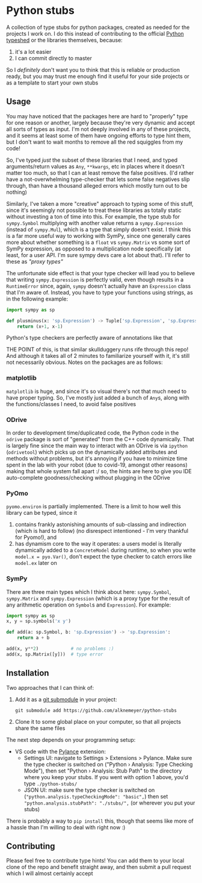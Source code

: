 # Python stubs

A collection of type stubs for python packages, created as needed for the projects I work on. I do this instead of contributing to the official [Python typeshed](https://github.com/python/typeshed/tree/master/third_party) or the libraries themselves, because:

1. it's a lot easier
2. I can commit directly to master

So I _definitely_ don't want you to think that this is reliable or production ready, but you may trust me enough find it useful for your side projects or as a template to start your own stubs


## Usage

You may have noticed that the packages here are hard to "properly" type for one reason or another, largely because they're very dynamic and accept all sorts of types as input. I'm not deeply involved in any of these projects, and it seems at least some of them have ongoing efforts to type hint them, but I don't want to wait months to remove all the red squiggles from my code!

So, I've typed _just_ the subset of these libraries that I need, and typed arguments/return values as `Any`, `**kwargs`, etc in places where it doesn't matter too much, so that I can at least remove the false positives. (I'd rather have a not-overwhelming type-checker that lets some false negatives slip through, than have a thousand alleged errors which mostly turn out to be nothing)

Similarly, I've taken a more "creative" approach to typing some of this stuff, since it's seemingly not possible to treat these libraries as totally static without investing a ton of time into this. For example, the type stub for `sympy.Symbol` multiplying with another value returns a `sympy.Expression` (instead of `sympy.Mul`), which is a type that simply doesn't exist. I think this is a far more useful way to working with SymPy, since one generally cares more about whether something is a `float` vs `sympy.Matrix` vs some sort of SymPy expression, as opposed to a multiplication node specifically (at least, for a user API. I'm sure sympy devs care a lot about that). I'll refer to these as _"proxy types"_

The unfortunate side effect is that your type checker will lead you to believe that writing `sympy.Expression` is perfectly valid, even though results in a `RuntimeError` since, again, `sympy` doesn't actually have an `Expression` class that I'm aware of. Instead, you have to type your functions using strings, as in the following example:

```python
import sympy as sp

def plusminus(x: 'sp.Expression') -> Tuple['sp.Expression', 'sp.Expression']:
    return (x+1, x-1)
```

Python's type checkers are perfectly aware of annotations like that

THE POINT of this, is that similar skullduggery runs rife through this repo! And although it takes all of 2 minutes to familiarize yourself with it, it's still not necessarily obvious. Notes on the packages are as follows:


### matplotlib

`matplotlib` is huge, and since it's so visual there's not that much need to have proper typing. So, I've mostly just added a bunch of `Any`s, along with the functions/classes I need, to avoid false positives


### ODrive

In order to development time/duplicated code, the Python code in the `odrive` package is sort of "generated" from the C++ code dynamically. That is largely fine since the main way to interact with an ODrive is via `ipython` (`odrivetool`) which picks up on the dynamically added attributes and methods without problems, but it's annoying if you have to minimize time spent in the lab with your robot (due to covid-19, amongst other reasons) making that whole system fall apart :/ so, the hints are here to give you IDE auto-complete goodness/checking without plugging in the ODrive


### PyOmo

`pyomo.environ` is partially implemented. There is a limit to how well this library can be typed, since it
1. contains frankly astonishing amounts of sub-classing and indirection (which is hard to follow) (no disrespect intentioned - I'm very thankful for Pyomo!), and
2. has dynamism core to the way it operates: a users model is literally dynamically added to a `ConcreteModel` during runtime, so when you write `model.x = pyo.Var()`, don't expect the type checker to catch errors like `model.ex` later on


### SymPy

There are three main types which I think about here: `sympy.Symbol`, `sympy.Matrix` and `sympy.Expression` (which is a proxy type for the result of any arithmetic operation on `Symbol`s and `Expression`). For example:
```python
import sympy as sp
x, y = sp.symbols('x y')

def add(a: sp.Symbol, b: 'sp.Expression') -> 'sp.Expression':
    return a + b

add(x, y**2)            # no problems :)
add(x, sp.Matrix([y]))  # type error
```


## Installation

Two approaches that I can think of:

1. Add it as a [git submodule](https://git-scm.com/book/en/v2/Git-Tools-Submodules) in your project:
   ```
   git submodule add https://github.com/alknemeyer/python-stubs
   ```
2. Clone it to some global place on your computer, so that all projects share the same files

The next step depends on your programming setup:

- VS code with the [Pylance](https://marketplace.visualstudio.com/items?itemName=ms-python.vscode-pylance) extension:
    - Settings UI: navigate to Settings > Extensions > Pylance. Make sure the type checker is switched on ("Python › Analysis: Type Checking Mode"), then set "Python › Analysis: Stub Path" to the directory where you keep your stubs. If you went with option 1 above, you'd type `./python-stubs/`
    - JSON UI: make sure the type checker is switched on (`"python.analysis.typeCheckingMode": "basic",`) then set `"python.analysis.stubPath": "./stubs/",` (or wherever you put your stubs)

There is probably a way to `pip install` this, though that seems like more of a hassle than I'm willing to deal with right now :)


## Contributing

Please feel free to contribute type hints! You can add them to your local clone of the repo and benefit straight away, and then submit a pull request which I will almost certainly accept
